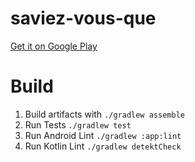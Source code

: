 # saviez-vous-que

[Get it on Google Play](https://play.google.com/store/apps/details?id=com.ouattararomuald.saviezvousque)

# Build

1. Build artifacts with `./gradlew assemble`
2. Run Tests `./gradlew test`
3. Run Android Lint `./gradlew :app:lint`
4. Run Kotlin Lint `./gradlew detektCheck`